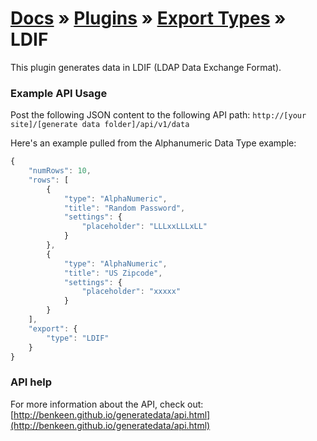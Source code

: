 # [Docs](../../../../../docs/README.md) &raquo; [Plugins](../../README.md) &raquo; [Export Types](../README.md) &raquo; LDIF

This plugin generates data in LDIF (LDAP Data Exchange Format).


### Example API Usage

Post the following JSON content to the following API path: 
`http://[your site]/[generate data folder]/api/v1/data`

Here's an example pulled from the Alphanumeric Data Type example:

```javascript
{
    "numRows": 10,
    "rows": [
        {
            "type": "AlphaNumeric",
            "title": "Random Password",
            "settings": {
                "placeholder": "LLLxxLLLxLL"
            }
        },
        {
            "type": "AlphaNumeric",
            "title": "US Zipcode",
            "settings": {
                "placeholder": "xxxxx"
            }
        }
    ],
    "export": {
        "type": "LDIF"
    }
}
```

### API help

For more information about the API, check out:
[http://benkeen.github.io/generatedata/api.html](http://benkeen.github.io/generatedata/api.html)
